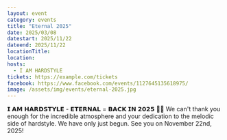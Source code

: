 ```yaml
---
layout: event
category: events
title: "Eternal 2025"
date: 2025/03/08
datestart: 2025/11/22
dateend: 2025/11/22
locationTitle:
location:
hosts:
  - I AM HARDSTYLE
tickets: https://example.com/tickets
facebook: https://www.facebook.com/events/1127645135618975/
image: /assets/img/events/eternal-2025.jpg
---
```


𝗜 𝗔𝗠 𝗛𝗔𝗥𝗗𝗦𝗧𝗬𝗟𝗘 - 𝗘𝗧𝗘𝗥𝗡𝗔𝗟 = 𝗕𝗔𝗖𝗞 𝗜𝗡 𝟮𝟬𝟮𝟱 🤩💙 We can't thank you enough for the incredible atmosphere and your dedication to the melodic side of hardstyle. We have only just begun. See you on November 22nd, 2025!
